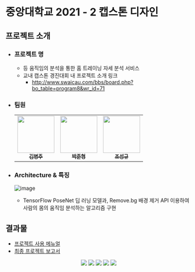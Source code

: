 # 중앙대학교 2021 - 2 캡스톤 디자인 

## 프로젝트 소개
- ### 프로젝트 명
  - 등 움직임의 분석을 통한 홈 트레이닝 자세 분석 서비스
  - 교내 캡스톤 경진대회 내 프로젝트 소개 링크
    - http://www.swaicau.com/bbs/board.php?bo_table=program8&wr_id=71

- ### 팀원
  <table>
    <tr>
      <td align="center"><a href="https://github.com/byeongdori"><img src="https://avatars.githubusercontent.com/u/33740149?v=4" width="100px;"/><br/><sub><b>김병주</b></sub></a></td>
      <td align="center"><a href="https://github.com/wnsgud0428"><img src="https://avatars.githubusercontent.com/u/33649857?v=4" width="100px;" /><br/><sub><b>박준형</b></sub></a></td>
       <td align="center"><a href="https://github.com/quadbeats"><img src="https://avatars.githubusercontent.com/u/33650185?v=4" width="100px;"/><br/><sub><b>조성규</b></sub></a></td>
    </tr>
  </table>

- ### Architecture & 특징
  ![image](https://user-images.githubusercontent.com/33740149/150525669-77256be2-648f-4784-a674-3a27ececcbec.png)
  - TensorFlow PoseNet 딥 러닝 모델과, Remove.bg 배경 제거 API 이용하여 사람의 몸의 움직임 분석하는 알고리즘 구현

## 결과물
 - <a href="https://github.com/OurHomeTrainer/OurHT_Backend/blob/main/Documents/OurHomeTraining%20%EC%B5%9C%EC%A2%85%20%EB%A9%94%EB%89%B4%EC%96%BC.pdf"> 프로젝트 사용 메뉴얼 </a>
 - <a href="https://github.com/OurHomeTrainer/OurHT_Backend/blob/main/Documents/%EC%BA%A1%EC%8A%A4%ED%86%A4%20%EC%B5%9C%EC%A2%85%20%ED%94%84%EB%A1%9C%EC%A0%9D%ED%8A%B8%20%EB%B3%B4%EA%B3%A0%EC%84%9C.pdf"> 최종 프로젝트 보고서 </a>

<p align="center">
  <img src="https://user-images.githubusercontent.com/33740149/150533371-9440f53c-77f1-4ae9-9128-79c6a97a9d2b.png">
  <img src="https://user-images.githubusercontent.com/33740149/150533420-45fffff8-bcdf-4583-906f-9faf58d6bead.png">
  <img src="https://user-images.githubusercontent.com/33740149/150533464-6457bd68-7041-4a1b-be9b-5776822840b8.png">
  <img src="https://user-images.githubusercontent.com/33740149/150533497-ab668654-894c-4940-a36b-e6ce8e7ab3ea.png">
  <img src="https://user-images.githubusercontent.com/33740149/150533544-fda22d64-7890-4040-8901-e71a44264ce8.png">    
 </p>
